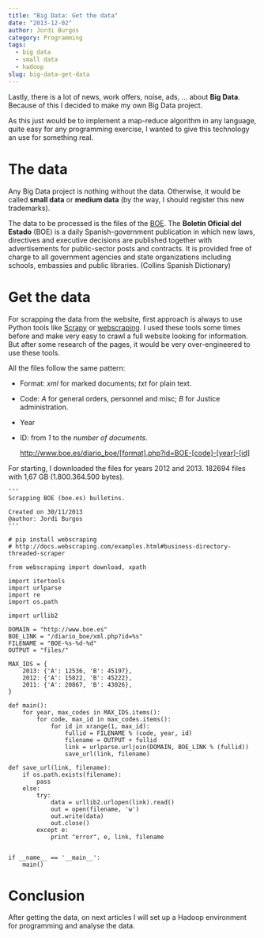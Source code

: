 ```yaml
---
title: "Big Data: Get the data"
date: "2013-12-02"
author: Jordi Burgos
category: Programming
tags: 
  - big data
  - small data
  - hadoop
slug: big-data-get-data
---
```


Lastly, there is a lot of news, work offers, noise, ads, ... about **Big Data**. Because of this I decided to make my own Big Data project.

As this just would be to implement a map-reduce algorithm in any language, quite easy for any programming exercise, I wanted to give this technology an use for something real.

The data
========

Any Big Data project is nothing without the data. Otherwise, it would be called **small data** or   **medium data** (by the way, I should register this new trademarks).

The data to be processed is the files of the [BOE](http://www.boe.es). The **Bolet&iacute;n Oficial del Estado** (BOE) is a daily Spanish-government publication in which new laws, directives and executive decisions are published together with advertisements for public-sector posts and contracts. It is provided free of charge to all government agencies and state organizations including schools, embassies and public libraries. (Collins Spanish Dictionary)


Get the data
============

For scrapping the data from the website, first approach is always to use Python tools like [Scrapy](http://scrapy.org/) or [webscraping](http://docs.webscraping.com/index.html). I used these tools some times before and make very easy to crawl a full website looking for information. But after some research of the pages, it would be very over-engineered to use these tools.

All the files follow the same pattern:

* Format: *xml* for marked documents; *txt* for plain text.
* Code: *A* for general orders, personnel and misc; *B* for Justice administration.
* Year
* ID: from *1* to the *number of documents*.


    http://www.boe.es/diario_boe/[format].php?id=BOE-[code]-[year]-[id]

For starting, I downloaded the files for years 2012 and 2013. 182694 files with 1,67 GB (1.800.364.500 bytes).

    '''
    Scrapping BOE (boe.es) bulletins.

    Created on 30/11/2013
    @author: Jordi Burgos
    '''

    # pip install webscraping
    # http://docs.webscraping.com/examples.html#business-directory-threaded-scraper

    from webscraping import download, xpath

    import itertools
    import urlparse
    import re
    import os.path

    import urllib2

    DOMAIN = "http://www.boe.es"
    BOE_LINK = "/diario_boe/xml.php?id=%s"
    FILENAME = "BOE-%s-%d-%d"
    OUTPUT = "files/"

    MAX_IDS = {
        2013: {'A': 12536, 'B': 45197},
        2012: {'A': 15822, 'B': 45222},    
        2011: {'A': 20867, 'B': 43026},    
    }

    def main():
        for year, max_codes in MAX_IDS.items():
            for code, max_id in max_codes.items():
                for id in xrange(1, max_id):
                    fullid = FILENAME % (code, year, id)
                    filename = OUTPUT + fullid
                    link = urlparse.urljoin(DOMAIN, BOE_LINK % (fullid))
                    save_url(link, filename)

    def save_url(link, filename):
        if os.path.exists(filename):
            pass
        else:
            try:
                data = urllib2.urlopen(link).read()
                out = open(filename, 'w')
                out.write(data)
                out.close()
            except e:
                print "error", e, link, filename


    if __name__ == '__main__':
        main()


Conclusion
==========

After getting the data, on next articles I will set up a Hadoop environment for programming and analyse the data.
